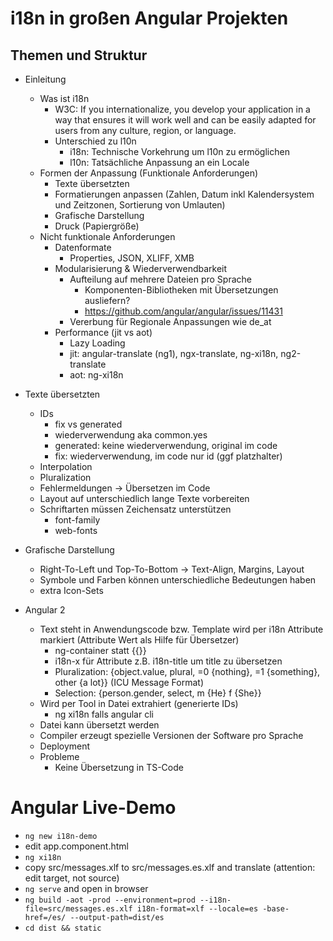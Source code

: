 # i18n in großen Angular Projekten

## Themen und Struktur

* Einleitung
  * Was ist i18n
    * W3C: If you internationalize, you develop your application in a way that ensures it will work well and can be easily adapted for users from any culture, region, or language.
    * Unterschied zu l10n
      * i18n: Technische Vorkehrung um l10n zu ermöglichen
      * l10n: Tatsächliche Anpassung an ein Locale
  * Formen der Anpassung (Funktionale Anforderungen)
    * Texte übersetzten
    * Formatierungen anpassen (Zahlen, Datum inkl Kalendersystem und Zeitzonen, Sortierung von Umlauten)
    * Grafische Darstellung
    * Druck (Papiergröße)
  * Nicht funktionale Anforderungen
    * Datenformate
      * Properties, JSON, XLIFF, XMB
    * Modularisierung & Wiederverwendbarkeit
      * Aufteilung auf mehrere Dateien pro Sprache
        * Komponenten-Bibliotheken mit Übersetzungen ausliefern?
        * https://github.com/angular/angular/issues/11431
      * Vererbung für Regionale Anpassungen wie de_at
    * Performance (jit vs aot)
      * Lazy Loading
      * jit: angular-translate (ng1), ngx-translate, ng-xi18n, ng2-translate
      * aot: ng-xi18n
* Texte übersetzten
  * IDs
    * fix vs generated
    * wiederverwendung aka common.yes
    * generated: keine wiederverwendung, original im code
    * fix: wiederverwendung, im code nur id (ggf platzhalter)
  * Interpolation
  * Pluralization
  * Fehlermeldungen -> Übersetzen im Code
  * Layout auf unterschiedlich lange Texte vorbereiten
  * Schriftarten müssen Zeichensatz unterstützen
    * font-family
    * web-fonts
* Grafische Darstellung
    * Right-To-Left und Top-To-Bottom -> Text-Align, Margins, Layout
    * Symbole und Farben können unterschiedliche Bedeutungen haben
    * extra Icon-Sets

* Angular 2
  * Text steht in Anwendungscode bzw. Template
     wird per i18n Attribute markiert (Attribute Wert als Hilfe für Übersetzer)
    * ng-container statt {{}}
    * i18n-x für Attribute z.B. i18n-title um title zu übersetzen
    * Pluralization: {object.value, plural, =0 {nothing}, =1 {something}, other {a lot}} (ICU Message Format)
    * Selection: {person.gender, select, m {He} f {She}}
  * Wird per Tool in Datei extrahiert (generierte IDs)
    * ng xi18n falls angular cli
  * Datei kann übersetzt werden
  * Compiler erzeugt spezielle Versionen der Software pro Sprache
  * Deployment
  * Probleme
    * Keine Übersetzung in TS-Code
    

# Angular Live-Demo

* ```ng new i18n-demo```
* edit app.component.html
* ```ng xi18n```
* copy src/messages.xlf to src/messages.es.xlf and translate (attention: edit target, not source)
* ```ng serve``` and open in browser
* ```ng build -aot -prod --environment=prod --i18n-file=src/messages.es.xlf i18n-format=xlf --locale=es -base-href=/es/ --output-path=dist/es```
* ```cd dist && static```
